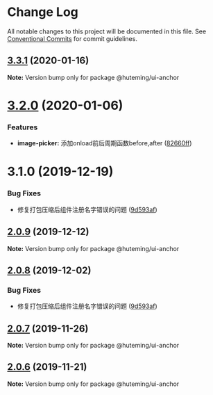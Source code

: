 # Change Log

All notable changes to this project will be documented in this file.
See [Conventional Commits](https://conventionalcommits.org) for commit guidelines.

## [3.3.1](https://github.com/huteming/huteming-ui/compare/v3.3.0...v3.3.1) (2020-01-16)

**Note:** Version bump only for package @huteming/ui-anchor





# [3.2.0](https://github.com/huteming/huteming-ui/compare/v3.1.0...v3.2.0) (2020-01-06)


### Features

* **image-picker:** 添加onload前后周期函数before,after ([82660ff](https://github.com/huteming/huteming-ui/commit/82660ff4661eaff01d0c79c62e1d46ceb2630371))





# 3.1.0 (2019-12-19)


### Bug Fixes

* 修复打包压缩后组件注册名字错误的问题 ([9d593af](https://github.com/huteming/huteming-ui/commit/9d593af3a27efa600b8e3847609d21288b25c3e1))





## [2.0.9](https://github.com/huteming/huteming-ui/compare/@huteming/ui-anchor@2.0.8...@huteming/ui-anchor@2.0.9) (2019-12-12)

**Note:** Version bump only for package @huteming/ui-anchor





## [2.0.8](https://github.com/huteming/huteming-ui/compare/@huteming/ui-anchor@2.0.7...@huteming/ui-anchor@2.0.8) (2019-12-02)


### Bug Fixes

* 修复打包压缩后组件注册名字错误的问题 ([9d593af](https://github.com/huteming/huteming-ui/commit/9d593af3a27efa600b8e3847609d21288b25c3e1))





## [2.0.7](https://github.com/huteming/huteming-ui/compare/@huteming/ui-anchor@2.0.6...@huteming/ui-anchor@2.0.7) (2019-11-26)

**Note:** Version bump only for package @huteming/ui-anchor





## [2.0.6](https://github.com/huteming/huteming-ui/compare/@huteming/ui-anchor@2.0.5...@huteming/ui-anchor@2.0.6) (2019-11-21)

**Note:** Version bump only for package @huteming/ui-anchor

